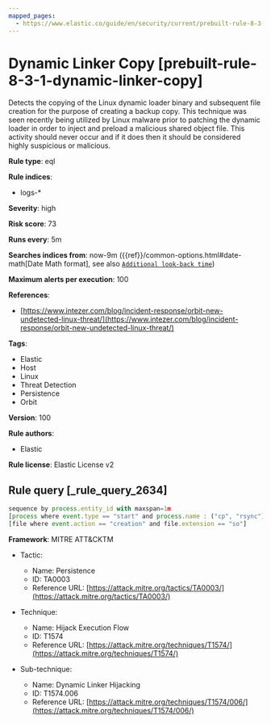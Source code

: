 ```yaml
---
mapped_pages:
  - https://www.elastic.co/guide/en/security/current/prebuilt-rule-8-3-1-dynamic-linker-copy.html
---
```


# Dynamic Linker Copy [prebuilt-rule-8-3-1-dynamic-linker-copy]

Detects the copying of the Linux dynamic loader binary and subsequent file creation for the purpose of creating a backup copy. This technique was seen recently being utilized by Linux malware prior to patching the dynamic loader in order to inject and preload a malicious shared object file. This activity should never occur and if it does then it should be considered highly suspicious or malicious.

**Rule type**: eql

**Rule indices**:

* logs-*

**Severity**: high

**Risk score**: 73

**Runs every**: 5m

**Searches indices from**: now-9m ({{ref}}/common-options.html#date-math[Date Math format], see also [`Additional look-back time`](docs-content://solutions/security/detect-and-alert/create-detection-rule.md#rule-schedule))

**Maximum alerts per execution**: 100

**References**:

* [https://www.intezer.com/blog/incident-response/orbit-new-undetected-linux-threat/](https://www.intezer.com/blog/incident-response/orbit-new-undetected-linux-threat/)

**Tags**:

* Elastic
* Host
* Linux
* Threat Detection
* Persistence
* Orbit

**Version**: 100

**Rule authors**:

* Elastic

**Rule license**: Elastic License v2

## Rule query [_rule_query_2634]

```js
sequence by process.entity_id with maxspan=1m
[process where event.type == "start" and process.name : ("cp", "rsync") and process.args : ("/lib/x86_64-linux-gnu/ld-linux-x86-64.so.2", "/etc/ld.so.preload")]
[file where event.action == "creation" and file.extension == "so"]
```

**Framework**: MITRE ATT&CKTM

* Tactic:

    * Name: Persistence
    * ID: TA0003
    * Reference URL: [https://attack.mitre.org/tactics/TA0003/](https://attack.mitre.org/tactics/TA0003/)

* Technique:

    * Name: Hijack Execution Flow
    * ID: T1574
    * Reference URL: [https://attack.mitre.org/techniques/T1574/](https://attack.mitre.org/techniques/T1574/)

* Sub-technique:

    * Name: Dynamic Linker Hijacking
    * ID: T1574.006
    * Reference URL: [https://attack.mitre.org/techniques/T1574/006/](https://attack.mitre.org/techniques/T1574/006/)



